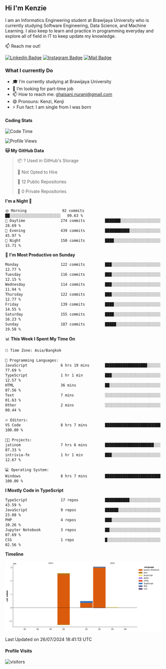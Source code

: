 ## Hi I'm Kenzie


I am an Informatics Engineering student at Brawijaya University who is currently studying Software Engineering, Data Science, and Machine Learning. I also keep to learn and practice in programming everyday and explore all of field in IT to keep update my knowledge.

:mailbox: Reach me out!

[![Linkedin Badge](https://img.shields.io/badge/-Kenzie_Taqiyassar-0e76a8?style=flat&labelColor=0e76a8&logo=linkedin&logoColor=white)](https://www.linkedin.com/in/kenzie-taqiyassar-37458b1aa/) 
[![Instagram Badge](https://img.shields.io/badge/-@__kenziehh_-e84393?style=flat&labelColor=e84393&logo=instagram&logoColor=white)](https://www.instagram.com/_kenziehh/) 
[![Mail Badge](https://img.shields.io/badge/-ghaisani.nurani-c0392b?style=flat&labelColor=c0392b&logo=gmail&logoColor=white)](mailto:ghaisani.nurani@gmail.com)

### What I currently Do

- 🎓 I’m currently studying at Brawijaya University
- 💼 I’m looking for part-time job
- 📫 How to reach me: ghaisani.nurani@gmail.com
- 😄 Pronouns: Kenzi, Kenji
- ⚡ Fun fact: I am single from I was born

#### Coding Stats
<!--START_SECTION:waka-->
![Code Time](http://img.shields.io/badge/Code%20Time-496%20hrs%2019%20mins-blue)

![Profile Views](http://img.shields.io/badge/Profile%20Views-1-blue)

**🐱 My GitHub Data** 

> 📦 ? Used in GitHub's Storage 
 > 
> 🚫 Not Opted to Hire
 > 
> 📜 12 Public Repositories 
 > 
> 🔑 0 Private Repositories 
 > 
**I'm a Night 🦉** 

```text
🌞 Morning                92 commits          ██░░░░░░░░░░░░░░░░░░░░░░░   09.63 % 
🌆 Daytime                274 commits         ███████░░░░░░░░░░░░░░░░░░   28.69 % 
🌃 Evening                439 commits         ███████████░░░░░░░░░░░░░░   45.97 % 
🌙 Night                  150 commits         ████░░░░░░░░░░░░░░░░░░░░░   15.71 % 
```
📅 **I'm Most Productive on Sunday** 

```text
Monday                   122 commits         ███░░░░░░░░░░░░░░░░░░░░░░   12.77 % 
Tuesday                  116 commits         ███░░░░░░░░░░░░░░░░░░░░░░   12.15 % 
Wednesday                114 commits         ███░░░░░░░░░░░░░░░░░░░░░░   11.94 % 
Thursday                 122 commits         ███░░░░░░░░░░░░░░░░░░░░░░   12.77 % 
Friday                   139 commits         ████░░░░░░░░░░░░░░░░░░░░░   14.55 % 
Saturday                 155 commits         ████░░░░░░░░░░░░░░░░░░░░░   16.23 % 
Sunday                   187 commits         █████░░░░░░░░░░░░░░░░░░░░   19.58 % 
```


📊 **This Week I Spent My Time On** 

```text
🕑︎ Time Zone: Asia/Bangkok

💬 Programming Languages: 
JavaScript               6 hrs 19 mins       ███████████████████░░░░░░   77.69 % 
TypeScript               1 hr 1 min          ███░░░░░░░░░░░░░░░░░░░░░░   12.57 % 
HTML                     36 mins             ██░░░░░░░░░░░░░░░░░░░░░░░   07.56 % 
Text                     7 mins              ░░░░░░░░░░░░░░░░░░░░░░░░░   01.63 % 
Other                    2 mins              ░░░░░░░░░░░░░░░░░░░░░░░░░   00.44 % 

🔥 Editors: 
VS Code                  8 hrs 7 mins        █████████████████████████   100.00 % 

🐱‍💻 Projects: 
jatinom                  7 hrs 6 mins        ██████████████████████░░░   87.33 % 
intrivia-fe              1 hr 1 min          ███░░░░░░░░░░░░░░░░░░░░░░   12.67 % 

💻 Operating System: 
Windows                  8 hrs 7 mins        █████████████████████████   100.00 % 
```

**I Mostly Code in TypeScript** 

```text
TypeScript               17 repos            ███████████░░░░░░░░░░░░░░   43.59 % 
JavaScript               9 repos             ██████░░░░░░░░░░░░░░░░░░░   23.08 % 
PHP                      4 repos             ███░░░░░░░░░░░░░░░░░░░░░░   10.26 % 
Jupyter Notebook         3 repos             ██░░░░░░░░░░░░░░░░░░░░░░░   07.69 % 
CSS                      1 repo              █░░░░░░░░░░░░░░░░░░░░░░░░   02.56 % 
```



**Timeline**

![Lines of Code chart](https://raw.githubusercontent.com/kenziehh/kenziehh/master/assets/bar_graph.png)


 Last Updated on 26/07/2024 18:41:13 UTC
<!--END_SECTION:waka-->


#### Profile Visits

![visitors](https://visitor-badge.glitch.me/badge?page_id=kenziehh.kenziehh)





